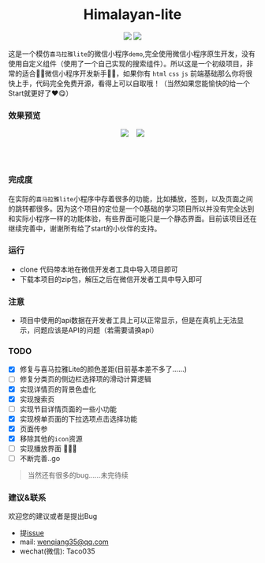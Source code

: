 <h1 align="center">Himalayan-lite</h1>
<p align="center">
  <img src="https://img.shields.io/badge/version-2.0-red.svg">
  <img src="https://img.shields.io/badge/wechat-green.svg">
</p>

这是一个模仿`喜马拉雅lite`的微信小程序`demo`,完全使用微信小程序原生开发，没有使用自定义组件（使用了一个自己实现的搜索组件）。所以这是一个初级项目，非常的适合🤹‍♀️微信小程序开发新手🤹‍♀️，如果你有 `html` `css` `js` 前端基础那么你将很快上手，代码完全免费开源，看得上可以自取哦！（当然如果您能愉快的给一个Start就更好了❤😋）

### 效果预览

<p align="center">
 <img src="https://cdn.nlark.com/yuque/0/2019/jpeg/282518/1577790030151-assets/web-upload/856d0239-48c1-4dfb-9ab5-dac2e4aaacc6.jpeg?x-oss-process=image/resize,w_275"/>
 &nbsp;&nbsp;
<img src="https://cdn.nlark.com/yuque/0/2019/jpeg/282518/1577790019194-assets/web-upload/85607b1d-8028-4984-a70f-1b48250345e6.jpeg?x-oss-process=image/resize,w_275"/>
</p>

<br/><br/>
### 完成度

在实际的`喜马拉雅lite`小程序中存着很多的功能，比如播放，签到，以及页面之间的跳转都很多。因为这个项目的定位是一个0基础的学习项目所以并没有完全达到和实际小程序一样的功能体验，有些界面可能只是一个静态界面。目前该项目还在继续完善中，谢谢所有给了start的小伙伴的支持。

### 运行

* clone 代码带本地在微信开发者工具中导入项目即可
* 下载本项目的zip包，解压之后在微信开发者工具中导入即可

### 注意

* 项目中使用的api数据在开发者工具上可以正常显示，但是在真机上无法显示，问题应该是API的问题（若需要请换api） 

### TODO
  - [x] 修复与喜马拉雅Lite的颜色差距(目前基本差不多了......)
  - [ ] 修复分类页的侧边栏选择项的滑动计算逻辑
  - [x] 实现详情页的背景色虚化
  - [x] 实现搜索页
  - [ ] 实现节目详情页面的一些小功能
  - [x] 实现榜单页面的下拉选项点击选择功能
  - [x] 页面传参
  - [x] 移除其他的`icon`资源
  - [ ] 实现播放界面 🐛🐛🐛
  - [ ] 不断完善..go
  
> 当然还有很多的bug......未完待续

###  建议&联系

欢迎您的建议或者是提出Bug

  * 提[issue](https://github.com/Notobey/Himalayan-lite/issues)
  * mail: wenqiang35@qq.com
  * wechat(微信): Taco035
